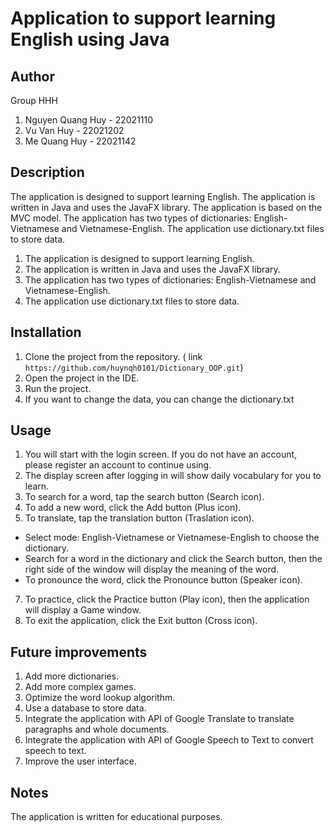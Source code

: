 # Application to support learning English using Java
## Author
Group HHH
1. Nguyen Quang Huy - 22021110
2. Vu Van Huy - 22021202
3. Me Quang Huy - 22021142
## Description
The application is designed to support learning English. The application is written in Java and uses the JavaFX library. The application is based on the MVC model. The application has two types of dictionaries: English-Vietnamese and Vietnamese-English. The application use dictionary.txt files to store data.

1. The application is designed to support learning English.
2. The application is written in Java and uses the JavaFX library.
3. The application has two types of dictionaries: English-Vietnamese and Vietnamese-English.
4. The application use dictionary.txt files to store data.
## Installation
1. Clone the project from the repository. ( link ``` https://github.com/huynqh0101/Dictionary_OOP.git ```)
2. Open the project in the IDE.
3. Run the project.
4. If you want to change the data, you can change the dictionary.txt
## Usage
1. You will start with the login screen. If you do not have an account, please register an account to continue using.
2. The display screen after logging in will show daily vocabulary for you to learn.
4. To search for a word, tap the search button (Search icon).
5. To add a new word, click the Add button (Plus icon).
6. To translate, tap the translation button (Traslation icon).
  - Select mode: English-Vietnamese or Vietnamese-English to choose the dictionary.
  - Search for a word in the dictionary and click the Search button, then the right side of the window will display the meaning of the word.
  - To pronounce the word, click the Pronounce button (Speaker icon).
7. To practice, click the Practice button (Play icon), then the application will display a Game window.
8. To exit the application, click the Exit button (Cross icon).

## Future improvements
1. Add more dictionaries.
2. Add more complex games.
3. Optimize the word lookup algorithm.
4. Use a database to store data.
5. Integrate the application with API of Google Translate to translate paragraphs and whole documents.
6. Integrate the application with API of Google Speech to Text to convert speech to text.
7. Improve the user interface.
## Notes
The application is written for educational purposes.
